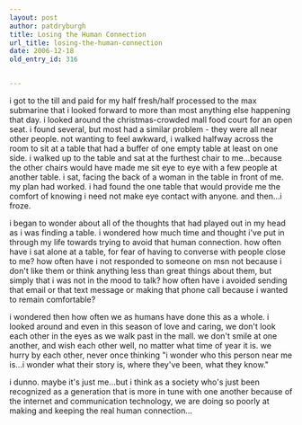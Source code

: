```yaml
---
layout: post
author: patdryburgh
title: Losing the Human Connection
url_title: losing-the-human-connection
date: 2006-12-18
old_entry_id: 316


---
```


i got to the till and paid for my half fresh/half processed to the max submarine that i looked forward to more than most anything else happening that day. i looked around the christmas-crowded mall food court for an open seat. i found several, but most had a similar problem - they were all near other people. not wanting to feel awkward, i walked halfway across the room to sit at a table that had a buffer of one empty table at least on one side. i walked up to the table and sat at the furthest chair to me...because the other chairs would have made me sit eye to eye with a few people at another table. i sat, facing the back of a woman in the table in front of me. my plan had worked. i had found the one table that would provide me the comfort of knowing i need not make eye contact with anyone. and then...i froze. 

i began to wonder about all of the thoughts that had played out in my head as i was finding a table. i wondered how much time and thought i've put in through my life towards trying to avoid that human connection. how often have i sat alone at a table, for fear of having to converse with people close to me? how often have i not responded to someone on  msn not because i don't like them or think anything less than great things about them, but simply that i was not in the mood to talk?  how often have i avoided sending that email or that text message or making that phone call because i wanted to remain comfortable? 

i wondered then how often we as humans have done this as a whole. i looked around and even in this season of love and caring, we don't look each other in the eyes as we walk past in the mall. we don't smile at one another, and wish each other well, no matter what time of year it is. we hurry by each other, never once thinking "i wonder who this person near me is...i wonder what their story is, where they've been, what they know."  

i dunno. maybe it's just me...but i think as a society who's just been recognized as a generation that is more in tune with one another because of the internet and communication technology, we are doing so poorly at making and keeping the real human connection...